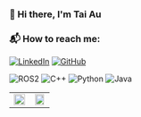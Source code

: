 ### 👋 Hi there, I'm Tai Au


### 📬 How to reach me:

[![LinkedIn](https://img.shields.io/badge/LinkedIn-blue?logo=linkedin)](https://www.linkedin.com/in/t%C3%A0i-%C3%A2u-d%C6%B0%C6%A1ng-14a716363/)
[![GitHub](https://img.shields.io/badge/GitHub-000?logo=github)](https://github.com/AuDuongTai27)


![ROS2](https://img.shields.io/badge/ROS-22314E?style=for-the-badge&logo=ros&logoColor=white)
![C++](https://img.shields.io/badge/C++-00599C?style=for-the-badge&logo=c%2B%2B&logoColor=white)
![Python](https://img.shields.io/badge/Python-3776AB?style=for-the-badge&logo=python&logoColor=white)
![Java](https://img.shields.io/badge/Java-ED8B00?style=for-the-badge&logo=java&logoColor=white)



<table>
  <tr>
    <td align="center" width="50%">
      <img src="https://github-readme-stats.vercel.app/api/top-langs/?username=AuDuongTai27&layout=compact&langs_count=8&theme=default" width="100%" />
    </td>
    <td align="center" width="50%">
      <img src="https://github-readme-stats.vercel.app/api?username=AuDuongTai27&show_icons=true&theme=default&count_private=true" width="90%"/>
    </td>
  </tr>
</table>

